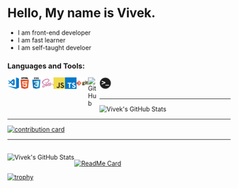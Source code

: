 # Hello, My name is Vivek.

- I am front-end developer
- I am fast learner
- I am self-taught develoer

### Languages and Tools:

<img align="left" alt="Visual Studio Code" width="26px" src="https://raw.githubusercontent.com/github/explore/80688e429a7d4ef2fca1e82350fe8e3517d3494d/topics/visual-studio-code/visual-studio-code.png" />
<img align="left" alt="HTML5" width="26px" src="https://raw.githubusercontent.com/github/explore/80688e429a7d4ef2fca1e82350fe8e3517d3494d/topics/html/html.png" />
<img align="left" alt="CSS3" width="26px" src="https://raw.githubusercontent.com/github/explore/80688e429a7d4ef2fca1e82350fe8e3517d3494d/topics/css/css.png" />
<img align="left" alt="Sass" width="26px" src="https://raw.githubusercontent.com/github/explore/80688e429a7d4ef2fca1e82350fe8e3517d3494d/topics/sass/sass.png" />
<img align="left" alt="JavaScript" width="26px" src="https://raw.githubusercontent.com/github/explore/80688e429a7d4ef2fca1e82350fe8e3517d3494d/topics/javascript/javascript.png" />
<img align="left" alt="JavaScript" width="26px" src="https://raw.githubusercontent.com/github/explore/80688e429a7d4ef2fca1e82350fe8e3517d3494d/topics/typescript/typescript.png" />
<img align="left" alt="Git" width="26px" src="https://raw.githubusercontent.com/github/explore/80688e429a7d4ef2fca1e82350fe8e3517d3494d/topics/git/git.png" />
<img align="left" alt="GitHub" width="26px" src="https://github.githubassets.com/images/modules/logos_page/GitHub-Mark.png" />
<img align="left" alt="Terminal" width="26px" src="https://raw.githubusercontent.com/github/explore/80688e429a7d4ef2fca1e82350fe8e3517d3494d/topics/terminal/terminal.png" />

<br />
<br />

---

![Vivek's GitHub Stats](https://github-readme-stats.vercel.app/api?username=vivek80801&show_icons=true&hide_border=true&theme=chartreuse-dark)

---


[![contribution card](https://github-readme-streak-stats.herokuapp.com/?user=vivek80801&theme=dark)](contributions)

---

<br/>

  <img align="left" alt="Vivek's GitHub Stats" src="https://github-readme-stats.vercel.app/api/top-langs/?username=vivek80801&layout=compact&theme=chartreuse-dark&hide_border=true" />


[![ReadMe Card](https://github-readme-stats.vercel.app/api/pin/?username=vivek80801&repo=vivek80801&theme=chartreuse-dark)](vivek80801)

[![trophy](https://github-profile-trophy.vercel.app/?username=vivek80801&theme=dracula&row=2&column=3)](https://github.com/ryo-ma/github-profile-trophy)